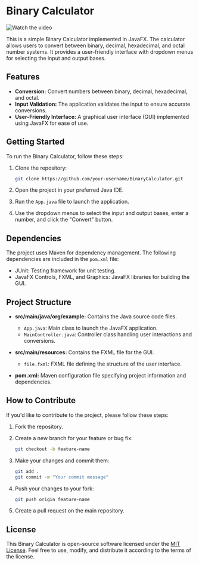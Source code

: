 # Binary Calculator

![Watch the video](https://drive.google.com/file/d/1rdf5EZ0IZIhEQtFCs73hwExiF_HRs-ou/view?usp=sharing)


This is a simple Binary Calculator implemented in JavaFX. The calculator allows users to convert between binary, decimal, hexadecimal, and octal number systems. It provides a user-friendly interface with dropdown menus for selecting the input and output bases.

## Features

- **Conversion:** Convert numbers between binary, decimal, hexadecimal, and octal.
- **Input Validation:** The application validates the input to ensure accurate conversions.
- **User-Friendly Interface:** A graphical user interface (GUI) implemented using JavaFX for ease of use.

## Getting Started

To run the Binary Calculator, follow these steps:

1. Clone the repository:

   ```bash
   git clone https://github.com/your-username/BinaryCalculator.git
   ```

2. Open the project in your preferred Java IDE.

3. Run the `App.java` file to launch the application.

4. Use the dropdown menus to select the input and output bases, enter a number, and click the "Convert" button.

## Dependencies

The project uses Maven for dependency management. The following dependencies are included in the `pom.xml` file:

- JUnit: Testing framework for unit testing.
- JavaFX Controls, FXML, and Graphics: JavaFX libraries for building the GUI.

## Project Structure

- **src/main/java/org/example:** Contains the Java source code files.
  - `App.java`: Main class to launch the JavaFX application.
  - `MainController.java`: Controller class handling user interactions and conversions.

- **src/main/resources:** Contains the FXML file for the GUI.
  - `file.fxml`: FXML file defining the structure of the user interface.

- **pom.xml:** Maven configuration file specifying project information and dependencies.

## How to Contribute

If you'd like to contribute to the project, please follow these steps:

1. Fork the repository.

2. Create a new branch for your feature or bug fix:

   ```bash
   git checkout -b feature-name
   ```

3. Make your changes and commit them:

   ```bash
   git add .
   git commit -m "Your commit message"
   ```

4. Push your changes to your fork:

   ```bash
   git push origin feature-name
   ```

5. Create a pull request on the main repository.

## License

This Binary Calculator is open-source software licensed under the [MIT License](LICENSE). Feel free to use, modify, and distribute it according to the terms of the license.